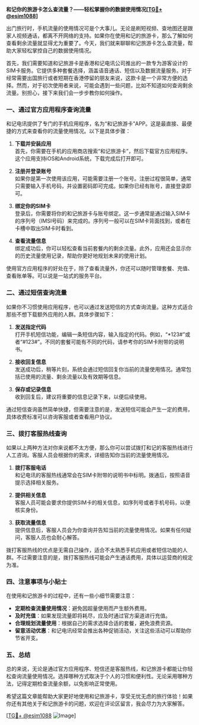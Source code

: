 **和记你的旅游卡怎么查流量？——轻松掌握你的数据使用情况[[TG💪+ @esim1088](https://t.me/s/esim1088)]**

出门旅行时，手机流量的使用情况可是个大事儿。无论是刷短视频、查地图还是跟家人视频通话，都离不开网络的支持。如果你在使用和记的旅游卡，那么了解如何查看剩余流量就显得尤为重要了。今天，我们就来聊聊和记旅游卡怎么查流量，帮助大家轻松掌控自己的数据使用情况。

首先，我们需要知道和记旅游卡是香港和记电讯公司推出的一款专为游客设计的SIM卡服务。它提供多种套餐选择，涵盖语音通话、短信以及数据流量服务。对于经常需要出国旅行或者短期在香港停留的朋友来说，这款卡是一个非常方便的选择。然而，对于初次使用者来说，可能会遇到一些问题，比如不知道如何查询剩余流量。别担心，接下来我们会一步步教你如何操作。

### **一、通过官方应用程序查询流量**

和记电讯提供了专门的手机应用程序，名为“和记旅游卡”APP。这是最直接、最便捷的方式来查看你的流量使用情况。以下是具体步骤：

1. **下载并安装应用**  
   首先，你需要在手机的应用商店搜索“和记旅游卡”，然后下载官方应用程序。这个应用支持iOS和Android系统，下载完成后打开即可。

2. **注册并登录账号**  
   如果你是第一次使用该应用，可能需要注册一个账号。注册过程很简单，通常只需要输入手机号码，并设置密码即可完成。如果你已经有账号，直接登录即可。

3. **绑定你的SIM卡**  
   登录后，你需要将你的和记旅游卡与账号绑定。这一步通常是通过输入SIM卡的序列号（IMSI号码）来完成的。序列号一般可以在SIM卡背面找到，或者在卡槽中取出SIM卡时看到。

4. **查看流量信息**  
   绑定成功后，你可以轻松查看当前套餐内的剩余流量。此外，应用还会显示你的历史流量使用记录，帮助你更好地规划未来的使用计划。

使用官方应用程序的好处在于，除了查看流量外，你还可以随时管理套餐、充值、查看账单等。可以说是一站式的服务平台。

### **二、通过短信查询流量**

如果你不习惯使用应用程序，也可以通过发送短信的方式查询流量。这种方式适合那些不想下载额外应用的人群。具体步骤如下：

1. **发送指定代码**  
   打开手机短信功能，编辑一条短信内容，输入指定的代码。例如，“*123#”或者“#123#”。不同的套餐可能有不同的代码，请参考你的SIM卡附带的说明书。

2. **接收回复信息**  
   发送成功后，稍等片刻，系统会通过短信回复你当前的流量使用情况。通常包括已使用的流量、剩余流量以及有效期等信息。

3. **保存或记录信息**  
   收到回复后，建议将重要的信息记录下来，以便后续使用。

通过短信查询虽然简单快捷，但需要注意的是，发送短信可能会产生一定的费用，具体收费标准可以咨询客服或者查看用户协议。

### **三、拨打客服热线查询**

如果以上两种方法对你来说都不太方便，那么你可以尝试拨打和记的客服热线进行人工咨询。客服人员会根据你的需求，详细告知你当前的流量使用情况。

1. **拨打客服电话**  
   和记电讯的客服热线通常会在SIM卡附带的说明书中标明。拨通后，按照语音提示选择相关服务。

2. **提供相关信息**  
   客服人员可能会要求你提供SIM卡的相关信息，如序列号或者手机号码，以便核实身份。

3. **获取流量信息**  
   提供信息后，客服人员会为你查询并告知当前的流量使用情况。如果有任何疑问，客服人员也会耐心解答。

拨打客服热线的优点是无需自己操作，适合不太熟悉手机应用或者短信功能的人群。不过需要注意的是，拨打客服热线可能会产生通话费用，具体以运营商的规定为准。

### **四、注意事项与小贴士**

在使用和记旅游卡的过程中，还有一些小细节需要注意：

- **定期检查流量使用情况**：避免因超量使用而产生额外费用。
- **及时充值**：如果发现流量即将耗尽，应及时通过官方渠道进行充值。
- **合理规划流量使用**：根据自己的需求选择合适的套餐，避免浪费资源。
- **留意活动优惠**：和记电讯经常会推出各种促销活动，关注这些活动可以帮助你节省开支。

### **五、总结**

总的来说，无论是通过官方应用程序、短信还是客服热线，和记旅游卡都能让你轻松查询流量使用情况。选择哪种方式取决于个人的习惯和便利性。无论采用哪种方法，记得定期检查流量余额，以免影响正常使用。

希望这篇文章能帮助大家更好地使用和记旅游卡，享受无忧无虑的旅行体验！如果你还有其他关于和记旅游卡的问题，欢迎在评论区留言，我会尽力为大家解答。

[[TG💪+ @esim1088](https://t.me/s/esim1088) ![Image](https://i.postimg.cc/4NQfJmqS/Snipaste-2025-05-13-00-14-12.png)]